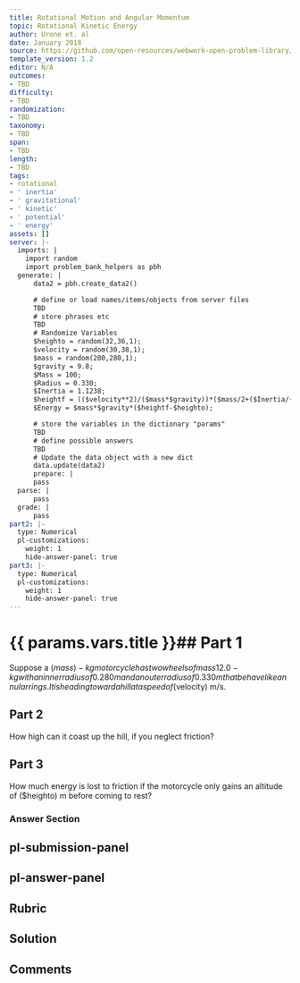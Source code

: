 ```yaml
---
title: Rotational Motion and Angular Momentum
topic: Rotational Kinetic Energy
author: Urone et. al
date: January 2018
source: https://github.com/open-resources/webwork-open-problem-library/tree/master/Contrib/BrockPhysics/College_Physics_Urone/10.Rotational_Motion_and_Angular_Momentum/10-04.Rotational_Kinetic_Energy/NU_U17_10_04_013.pg
template_version: 1.2
editor: N/A
outcomes:
- TBD
difficulty:
- TBD
randomization:
- TBD
taxonomy:
- TBD
span:
- TBD
length:
- TBD
tags:
- rotational
- ' inertia'
- ' gravitational'
- ' kinetic'
- ' potential'
- ' energy'
assets: []
server: |-
  imports: |
    import random
    import problem_bank_helpers as pbh
  generate: |
      data2 = pbh.create_data2()

      # define or load names/items/objects from server files
      TBD
      # store phrases etc
      TBD
      # Randomize Variables
      $heighto = random(32,36,1);
      $velocity = random(30,38,1);
      $mass = random(200,280,1);
      $gravity = 9.8;
      $Mass = 100;
      $Radius = 0.330;
      $Inertia = 1.1238;
      $heightf = (($velocity**2)/($mass*$gravity))*($mass/2+($Inertia/($Radius**2)));
      $Energy = $mass*$gravity*($heightf-$heighto);

      # store the variables in the dictionary "params"
      TBD
      # define possible answers
      TBD
      # Update the data object with a new dict
      data.update(data2)
      prepare: |
      pass
  parse: |
      pass
  grade: |
      pass
part2: |-
  type: Numerical
  pl-customizations:
    weight: 1
    hide-answer-panel: true
part3: |-
  type: Numerical
  pl-customizations:
    weight: 1
    hide-answer-panel: true
---
```


# {{ params.vars.title }}## Part 1 
Suppose a ($mass)-kg motorcycle has two wheels of mass 12.0-kg with aninner radius of 0.280 m and an outer radius of 0.330 m that behave like annular rings. It is heading toward a hill at a speed of ($velocity) m/s. 
## Part 2 
How high can it coast up the hill, if you neglect friction? 
## Part 3 
How much energy is lost to friction if the motorcycle only gains an altitude of ($heighto) m before coming to rest? 


### Answer Section 


## pl-submission-panel 


## pl-answer-panel 


## Rubric 


## Solution 


## Comments 


